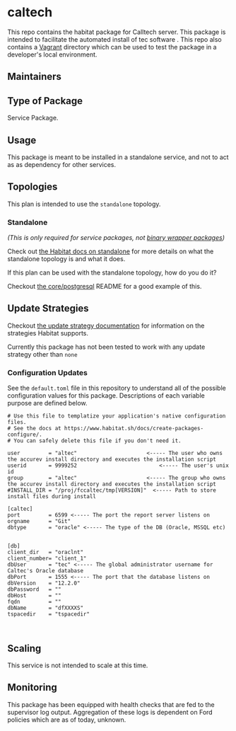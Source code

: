 # caltech

This repo contains the habitat package for Calltech server. This package is intended to facilitate the automated install of tec software . This repo also contains a [Vagrant](https://www.vagrantup.com/docs/) directory which can be used to test the package in a developer's local environment.


## Maintainers



## Type of Package

Service Package.

## Usage

This package is meant to be installed in a standalone service, and not to act as as dependency for other services.

## Topologies

This plan is intended to use the `standalone` topology.

### Standalone

*(This is only required for service packages, not [binary wrapper packages](https://www.habitat.sh/docs/best-practices/#binary-wrapper-packages))*

Check out [the Habitat docs on standalone](https://www.habitat.sh/docs/using-habitat/#standalone) for more details on what the standalone topology is and what it does.

If this plan can be used with the standalone topology, how do you do it?

Checkout [the core/postgresql](https://github.com/habitat-sh/core-plans/tree/master/postgresql) README for a good example of this.

## Update Strategies

Checkout [the update strategy documentation](https://www.habitat.sh/docs/using-habitat/#update-strategy) for information on the strategies Habitat supports.

Currently this package has not been tested to work with any update strategy other than `none`

### Configuration Updates

See the `default.toml` file in this repository to understand all of the possible configuration values for this package. Descriptions of each variable purpose are defined below.

```
# Use this file to templatize your application's native configuration files.
# See the docs at https://www.habitat.sh/docs/create-packages-configure/.
# You can safely delete this file if you don't need it.

user         = "altec"                      <----- The user who owns the accurev install directory and executes the installation script
userid       = 9999252                          <----- The user's unix id
group        = "altec"                      <----- The group who owns the accurev install directory and executes the installation script
#INSTALL_DIR = "/proj/fccaltec/tmp[VERSION]"  <----- Path to store install files during install

[caltec]
port         = 6599 <----- The port the report server listens on
orgname      = "Git"
dbtype       = "oracle" <----- The type of the DB (Oracle, MSSQL etc)


[db]
client_dir   = "oraclnt"
client_number= "client_1"
dbUser       = "tec" <----- The global administrator username for Caltec's Oracle database
dbPort       = 1555 <----- The port that the database listens on
dbVersion    = "12.2.0"
dbPassword   = "" 
dbHost       = ""
fqdn         = ""
dbName       = "dfXXXXS"
tspacedir    = "tspacedir"



```

## Scaling

This service is not intended to scale at this time.

## Monitoring

This package has been equipped with health checks that are fed to the supervisor log output. Aggregation of these logs is dependent on Ford policies which are as of today, unknown.
